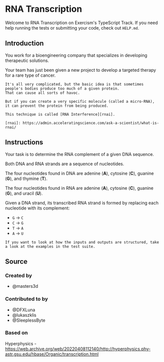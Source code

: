 # RNA Transcription

Welcome to RNA Transcription on Exercism's TypeScript Track.
If you need help running the tests or submitting your code, check out `HELP.md`.

## Introduction

You work for a bioengineering company that specializes in developing therapeutic solutions.

Your team has just been given a new project to develop a targeted therapy for a rare type of cancer.

```exercism/note
It's all very complicated, but the basic idea is that sometimes people's bodies produce too much of a given protein.
That can cause all sorts of havoc.

But if you can create a very specific molecule (called a micro-RNA), it can prevent the protein from being produced.

This technique is called [RNA Interference][rnai].

[rnai]: https://admin.acceleratingscience.com/ask-a-scientist/what-is-rnai/
```

## Instructions

Your task is to determine the RNA complement of a given DNA sequence.

Both DNA and RNA strands are a sequence of nucleotides.

The four nucleotides found in DNA are adenine (**A**), cytosine (**C**), guanine (**G**), and thymine (**T**).

The four nucleotides found in RNA are adenine (**A**), cytosine (**C**), guanine (**G**), and uracil (**U**).

Given a DNA strand, its transcribed RNA strand is formed by replacing each nucleotide with its complement:

- `G` -> `C`
- `C` -> `G`
- `T` -> `A`
- `A` -> `U`

```exercism/note
If you want to look at how the inputs and outputs are structured, take a look at the examples in the test suite.
```

## Source

### Created by

- @masters3d

### Contributed to by

- @DFXLuna
- @lukaszklis
- @SleeplessByte

### Based on

Hyperphysics - <https://web.archive.org/web/20220408112140/http://hyperphysics.phy-astr.gsu.edu/hbase/Organic/transcription.html>
